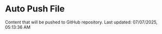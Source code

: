 # Auto Push File

Content that will be pushed to GitHub repository.
Last updated: 07/07/2025, 05:13:36 AM